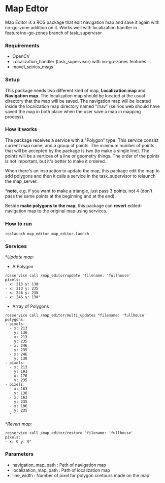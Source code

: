 # Map Edtor #

Map Editor is a ROS package that edit navigation map and save it again with no-go-zone addition on it. 
Works well with localization handler in feature/no-go-zones branch of task_supervisor

### Requirements ###

- OpenCV
- Localization_handler (task_supervisor) with no-go-zones features
- movel_seirios_msgs

### Setup ###

This package needs two different kind of map, **Localization map** and **Navigation map**. The localization map should be located at the usual directory that the map will be saved. The navigation map will be located inside the localization map directory named "/nav" (seirios web should have saved the map in both place when the user save a map in mapping process). 

### How it works ###

The package receives a service with a "Polygon" type. This service consist current map name, and a group of points. The minimum number of points that will be accepted by the package is two (to make a single line). The points will be a vertices of a line or geometry things. The order of the points is not important, but it's better to make it ordered. 

When there's an instruction to update the map, this package edit the map to add polygons and then it calls a service in the task_supervisor to relaunch the map_server.

***note**, e.g. if you want to make a triangle, just pass 3 points, not 4 (don't pass the same points at the beginning and at the end).

Beside **make polygons to the map**, this package can **revert** edited-navigation map to the original map using services.

### How to run ###

`roslaunch map_editor map_editor.launch`

### Services ###

**Update map*: 

* A Polygon

```
rosservice call /map_editor/update "filename: 'fullhouse'
pixels:
- x: 213 y: 130
- x: 213 y: 235
- x: 246 y: 235
- x: 246 y: 130"
```

* Array of Polygons
```
rosservice call /map_editor/multi_updates "filename: 'fullhouse'               
polygons:
- pixels:
  - x: 213 
    y: 130
  - x: 213
    y: 235
  - x: 246
    y: 235
  - x: 246
    y: 130
- pixels:
  - x: 213
    y: 191
  - x: 170
    y: 235
- pixels:
  - x: 163
    y: 130
  - x: 163
    y: 235
  - x: 196
    y: 235
  "
```
**Revert map*:

```
rosservice call /map_editor/restore "filename: 'fullhouse'
pixels:
- x: 0 y: 0"
```

### Parameters ###

* navigation_map_path : Path of navigation map
* localization_map_path : Path of localization map
* line_width : Number of pixel for polygon contours made on the map
